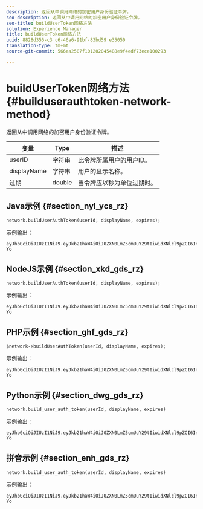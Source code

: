 ```yaml
---
description: 返回从中调用网络的加密用户身份验证令牌。
seo-description: 返回从中调用网络的加密用户身份验证令牌。
seo-title: buildUserToken网络方法
solution: Experience Manager
title: buildUserToken网络方法
uuid: 8828d356-c3 c6-46a6-91bf-83bd59 e35050
translation-type: tm+mt
source-git-commit: 566ea2587f101202045488e9f4edf73ece100293

---
```



# buildUserToken网络方法{#builduserauthtoken-network-method}

返回从中调用网络的加密用户身份验证令牌。

| 变量 | Type | 描述 |
|--- |--- |--- |
| userID | 字符串 | 此令牌所属用户的用户ID。 |
| displayName | 字符串 | 用户的显示名称。 |
| 过期 | double | 当令牌应以秒为单位过期时。 |

## Java示例 {#section_nyl_ycs_rz}

```
network.buildUserAuthToken(userId, displayName, expires); 
```

示例输出：

```
eyJhbGciOiJIUzI1NiJ9.eyJkb21haW4iOiJ0ZXN0LmZ5cmUuY29tIiwidXNlcl9pZCI6InN5c3RlbSIsImRpc3BsYXlfbmFtZSI6InN5c3RlbSIsImV4cGlyZXMiOjEzOTY2NTUwODN9.33GuJF_ou2O6CCV22Y3PlLUgP2Igy9vAXfmLONkt-Yo 
```

## NodeJS示例 {#section_xkd_gds_rz}

```
network.buildUserAuthToken(userId, displayName, expires); 
```

示例输出：

```
eyJhbGciOiJIUzI1NiJ9.eyJkb21haW4iOiJ0ZXN0LmZ5cmUuY29tIiwidXNlcl9pZCI6InN5c3RlbSIsImRpc3BsYXlfbmFtZSI6InN5c3RlbSIsImV4cGlyZXMiOjEzOTY2NTUwODN9.33GuJF_ou2O6CCV22Y3PlLUgP2Igy9vAXfmLONkt-Yo 
```

## PHP示例 {#section_ghf_gds_rz}

```
$network->buildUserAuthToken(userId, displayName, expires); 
```

示例输出：

```
eyJhbGciOiJIUzI1NiJ9.eyJkb21haW4iOiJ0ZXN0LmZ5cmUuY29tIiwidXNlcl9pZCI6InN5c3RlbSIsImRpc3BsYXlfbmFtZSI6InN5c3RlbSIsImV4cGlyZXMiOjEzOTY2NTUwODN9.33GuJF_ou2O6CCV22Y3PlLUgP2Igy9vAXfmLONkt-Yo
```

## Python示例 {#section_dwg_gds_rz}

```
network.build_user_auth_token(userId, displayName, expires) 
```

示例输出：

```
eyJhbGciOiJIUzI1NiJ9.eyJkb21haW4iOiJ0ZXN0LmZ5cmUuY29tIiwidXNlcl9pZCI6InN5c3RlbSIsImRpc3BsYXlfbmFtZSI6InN5c3RlbSIsImV4cGlyZXMiOjEzOTY2NTUwODN9.33GuJF_ou2O6CCV22Y3PlLUgP2Igy9vAXfmLONkt-Yo
```

## 拼音示例 {#section_enh_gds_rz}

```
network.build_user_auth_token(userId, displayName, expires) 
```

示例输出：

```
eyJhbGciOiJIUzI1NiJ9.eyJkb21haW4iOiJ0ZXN0LmZ5cmUuY29tIiwidXNlcl9pZCI6InN5c3RlbSIsImRpc3BsYXlfbmFtZSI6InN5c3RlbSIsImV4cGlyZXMiOjEzOTY2NTUwODN9.33GuJF_ou2O6CCV22Y3PlLUgP2Igy9vAXfmLONkt-Yo
```
